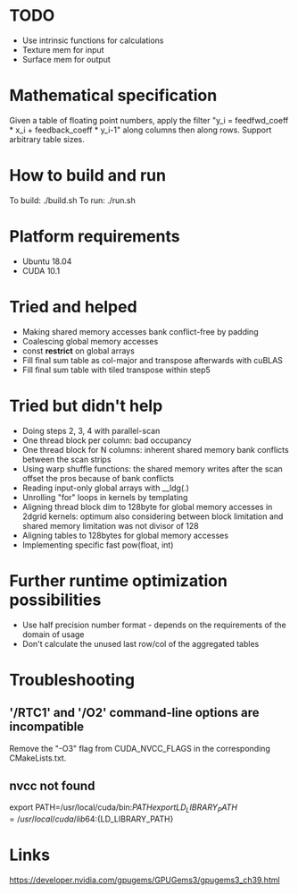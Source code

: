 # TODO

* Use intrinsic functions for calculations
* Texture mem for input
* Surface mem for output

# Mathematical specification

Given a table of floating point numbers, apply the filter "y_i = feedfwd_coeff * x_i + feedback_coeff * y_i-1" along columns then along rows. Support arbitrary table sizes.

# How to build and run

To build: ./build.sh
To run: ./run.sh

# Platform requirements

* Ubuntu 18.04
* CUDA 10.1

# Tried and helped

* Making shared memory accesses bank conflict-free by padding
* Coalescing global memory accesses
* const __restrict__ on global arrays
* Fill final sum table as col-major and transpose afterwards with cuBLAS
* Fill final sum table with tiled transpose within step5

# Tried but didn't help

* Doing steps 2, 3, 4 with parallel-scan
 * One thread block per column: bad occupancy
 * One thread block for N columns: inherent shared memory bank conflicts between the scan strips
 * Using warp shuffle functions: the shared memory writes after the scan offset the pros because of bank conflicts
* Reading input-only global arrays with __ldg(.)
* Unrolling "for" loops in kernels by templating
* Aligning thread block dim to 128byte for global memory accesses in 2dgrid kernels: optimum also considering between block limitation and shared memory limitation was not divisor of 128
* Aligning tables to 128bytes for global memory accesses
* Implementing specific fast pow(float, int)

# Further runtime optimization possibilities

* Use half precision number format - depends on the requirements of the domain of usage
* Don't calculate the unused last row/col of the aggregated tables

# Troubleshooting

## '/RTC1' and '/O2' command-line options are incompatible

Remove the "-O3" flag from CUDA_NVCC_FLAGS in the corresponding CMakeLists.txt.

## nvcc not found

export PATH=/usr/local/cuda/bin:${PATH}
export LD_LIBRARY_PATH=/usr/local/cuda/lib64:${LD_LIBRARY_PATH}

# Links

https://developer.nvidia.com/gpugems/GPUGems3/gpugems3_ch39.html
